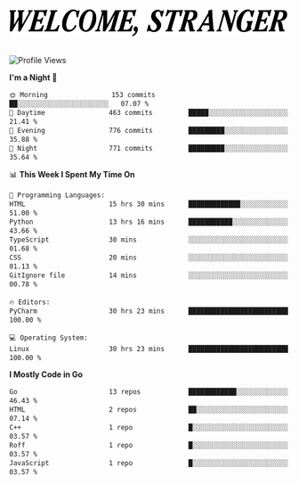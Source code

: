 <div>
  <picture>
    <source media="(prefers-color-scheme: dark)" srcset="./headers/welcome_white.png">
    <img alt="WELCOME, STRANGER" src="./headers/welcome.png" width="500">
  </picture>
</div>

<br>

![Profile Views](https://komarev.com/ghpvc/?username=darleet&color=blue)

<!--START_SECTION:waka-->
**I'm a Night 🦉** 

```text
🌞 Morning                153 commits         ██░░░░░░░░░░░░░░░░░░░░░░░   07.07 % 
🌆 Daytime                463 commits         █████░░░░░░░░░░░░░░░░░░░░   21.41 % 
🌃 Evening                776 commits         █████████░░░░░░░░░░░░░░░░   35.88 % 
🌙 Night                  771 commits         █████████░░░░░░░░░░░░░░░░   35.64 % 
```


📊 **This Week I Spent My Time On** 

```text
💬 Programming Languages: 
HTML                     15 hrs 30 mins      █████████████░░░░░░░░░░░░   51.00 % 
Python                   13 hrs 16 mins      ███████████░░░░░░░░░░░░░░   43.66 % 
TypeScript               30 mins             ░░░░░░░░░░░░░░░░░░░░░░░░░   01.68 % 
CSS                      20 mins             ░░░░░░░░░░░░░░░░░░░░░░░░░   01.13 % 
GitIgnore file           14 mins             ░░░░░░░░░░░░░░░░░░░░░░░░░   00.78 % 

🔥 Editors: 
PyCharm                  30 hrs 23 mins      █████████████████████████   100.00 % 

💻 Operating System: 
Linux                    30 hrs 23 mins      █████████████████████████   100.00 % 
```

**I Mostly Code in Go** 

```text
Go                       13 repos            ████████████░░░░░░░░░░░░░   46.43 % 
HTML                     2 repos             ██░░░░░░░░░░░░░░░░░░░░░░░   07.14 % 
C++                      1 repo              █░░░░░░░░░░░░░░░░░░░░░░░░   03.57 % 
Roff                     1 repo              █░░░░░░░░░░░░░░░░░░░░░░░░   03.57 % 
JavaScript               1 repo              █░░░░░░░░░░░░░░░░░░░░░░░░   03.57 % 
```




<!--END_SECTION:waka-->
